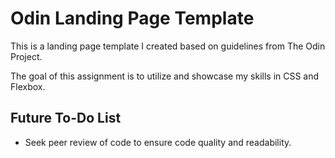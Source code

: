 # Odin Landing Page Template

This is a landing page template I created based on guidelines from The Odin Project.

The goal of this assignment is to utilize and showcase my skills in CSS and Flexbox.

## Future To-Do List
* Seek peer review of code to ensure code quality and readability. 

